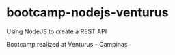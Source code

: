# bootcamp-nodejs-venturus

Using NodeJS to create a REST API

Bootcamp realized at Venturus - Campinas